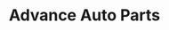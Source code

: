 ---
title: "Advance Auto Parts"
url: /richmond/advance-auto-parts-jefferson-davis-highway-2/
shop: Autoteile
---